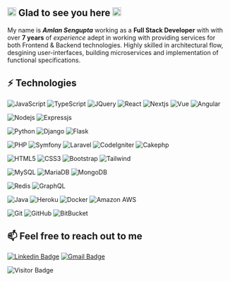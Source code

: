 ## <img src="https://raw.githubusercontent.com/aemmadi/aemmadi/master/wave.gif" width="20"> Glad to see you here <img src="https://raw.githubusercontent.com/aemmadi/aemmadi/master/wave.gif" width="20">

My name is **_Amlan Sengupta_** working as a **Full Stack Developer** with with over **7 years** of _experience_ adept in working with providing
services for both Frontend & Backend technologies. Highly skilled in architectural flow,
desgining user-interfaces, building microservices and implementation of functional specifications.

## ⚡ Technologies

![JavaScript](https://img.shields.io/badge/-JavaScript-045B78?style=flat-square&logo=javascript)
![TypeScript](https://img.shields.io/badge/-TypeScript-045B78?style=flat-square&logo=typescript)
![JQuery](https://img.shields.io/badge/-Jquery-005571?style=flat&logo=Jquery)
![React](https://img.shields.io/badge/-React-045B78?style=flat-square&logo=react)
![Nextjs](https://img.shields.io/badge/-Next.js-045B78?style=flat&logo=Next.js)
![Vue](https://img.shields.io/badge/-VueJS-045B78?style=flat&logo=Vue.js)
![Angular](https://img.shields.io/badge/-Angular-045B78?style=flat&logo=Angular)

![Nodejs](https://img.shields.io/badge/-Nodejs-045B78?style=flat-square&logo=Node.js)
![Expressjs](https://img.shields.io/badge/-Express-045B78?style=flat&logo=Express)

![Python](https://img.shields.io/badge/-Python-045B78?style=flat-square&logo=Python)
![Django](https://img.shields.io/badge/-Django-045B78?style=flat&logo=Django)
![Flask](https://img.shields.io/badge/-Flask-045B78?style=flat&logo=Flask)

![PHP](https://img.shields.io/badge/-PHP-045B78?style=flat&logo=PHP)
![Symfony](https://img.shields.io/badge/-Symfony-045B78?style=flat&logo=Symfony)
![Laravel](https://img.shields.io/badge/-Laravel-045B78?style=flat&logo=Laravel)
![CodeIgniter](https://img.shields.io/badge/-CodeIgniter-045B78?style=flat&logo=CodeIgniter)
![Cakephp](https://img.shields.io/badge/-Cakephp-045B78?style=flat&logo=Cakephp)

![HTML5](https://img.shields.io/badge/-HTML5-045B78?style=flat-square&logo=html5&logoColor=white)
![CSS3](https://img.shields.io/badge/-CSS3-045B78?style=flat-square&logo=css3)
![Bootstrap](https://img.shields.io/badge/-Bootstrap-045B78?style=flat-square&logo=bootstrap)
![Tailwind](https://img.shields.io/badge/-Tailwind-045B78?style=flat&logo=Tailwindcss)

![MySQL](https://img.shields.io/badge/-MySQL-045B78?style=flat-square&logo=mysql)
![MariaDB](https://img.shields.io/badge/-MariaDB-045B78?style=flat&logo=MariaDB)
![MongoDB](https://img.shields.io/badge/-MongoDB-045B78?style=flat-square&logo=mongodb)

![Redis](https://img.shields.io/badge/-Redis-045B78?style=flat-square&logo=Redis)
![GraphQL](https://img.shields.io/badge/-GraphQL-045B78?style=flat-square&logo=graphql)

![Java](https://img.shields.io/badge/-java-045B78?style=flat-square&logo=openjdk)
![Heroku](https://img.shields.io/badge/-Heroku-045B78?style=flat-square&logo=heroku)
![Docker](https://img.shields.io/badge/-Docker-045B78?style=flat-square&logo=docker)
![Amazon AWS](https://img.shields.io/badge/Amazon%20AWS-045B78?style=flat-square&logo=amazon-aws)

![Git](https://img.shields.io/badge/-Git-045B78?style=flat-square&logo=git)
![GitHub](https://img.shields.io/badge/-GitHub-045B78?style=flat-square&logo=github)
![BitBucket](https://img.shields.io/badge/-BitBucket-045B78?style=flat-square&logo=bitbucket)

## 📫 Feel free to reach out to me

[![Linkedin Badge](https://img.shields.io/badge/-amlansengupta-blue?style=flat-square&logo=Linkedin&logoColor=white&link=https://www.linkedin.com/in/amlansengupta1996/)](https://www.linkedin.com/in/amlansengupta1996/)
[![Gmail Badge](https://img.shields.io/badge/-amlans3-c14438?style=flat-square&logo=Gmail&logoColor=white&link=mailto:amlans3@gmail.com)](mailto:amlans3@gmail.com)

![Visitor Badge](https://visitor-badge.laobi.icu/badge?page_id=amlan18041996)
